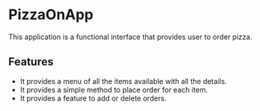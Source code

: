 # PizzaOnApp

This application is a functional interface that provides user to order pizza.

## Features

* It provides a menu of all the items available with all the details.
* It provides a simple method to place order for each item.
* It provides a feature to add or delete orders.
